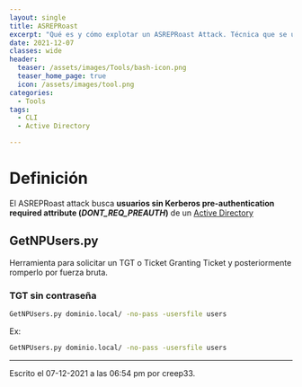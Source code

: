 ```yaml
---
layout: single
title: ASREPRoast
excerpt: "Qué es y cómo explotar un ASREPRoast Attack. Técnica que se utiliza en Active Directory."
date: 2021-12-07
classes: wide
header:
  teaser: /assets/images/Tools/bash-icon.png
  teaser_home_page: true
  icon: /assets/images/tool.png
categories:
  - Tools
tags:
  - CLI
  - Active Directory

---
```



# Definición
El ASREPRoast attack busca **usuarios sin Kerberos pre-authentication required attribute (_DONT_REQ_PREAUTH_)** de un [Active Directory](/Active-Directory/)

## GetNPUsers.py
Herramienta para solicitar un TGT o Ticket Granting Ticket y posteriormente romperlo por fuerza bruta.

### TGT sin contraseña
```bash
GetNPUsers.py dominio.local/ -no-pass -usersfile users
```
Ex:
```bash
GetNPUsers.py dominio.local/ -no-pass -usersfile users
```


---

Escrito el 07-12-2021 a las 06:54 pm por creep33.
